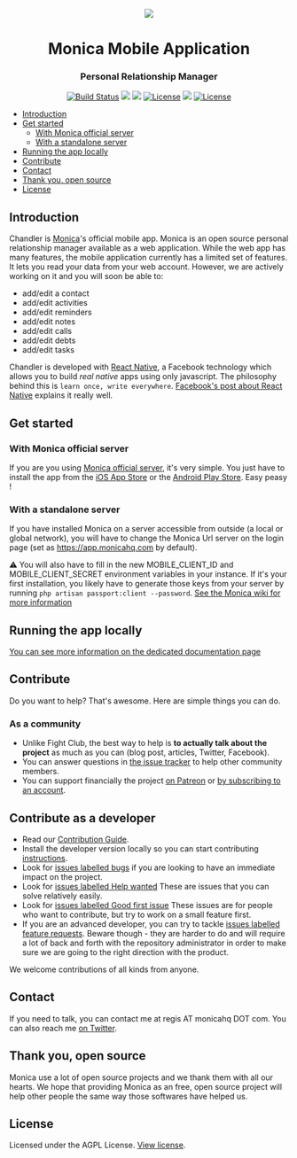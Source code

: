 <p align="center"><img src="https://user-images.githubusercontent.com/5103928/40578970-c222a396-60eb-11e8-826f-6c6d4a42419f.png"></p>
<h1 align="center">Monica Mobile Application</h1>
<h3 align="center">Personal Relationship Manager</h3>

<p align="center">
<a href="https://travis-ci.org/monicahq/chandler"><img src="https://travis-ci.org/monicahq/chandler.svg?branch=master" alt="Build Status"></a>
<a class="badge-align" href="https://www.codacy.com/app/Mokto/chandler?utm_source=github.com&amp;utm_medium=referral&amp;utm_content=monicahq/chandler&amp;utm_campaign=Badge_Grade"><img src="https://api.codacy.com/project/badge/Grade/39824871b63643c0b19ce4326d5f8c28"/></a>
<a href="https://codecov.io/gh/monicahq/chandler"><img src="https://codecov.io/gh/monicahq/chandler/branch/develop/graph/badge.svg" /></a>
<a href="https://david-dm.org/monicahq/chandler"><img src="https://david-dm.org/monicahq/chandler/status.svg" alt="License"></a>
<a href="https://greenkeeper.io/"><img src="https://badges.greenkeeper.io/monicahq/chandler.svg" /></a>
<a href="https://github.com/djaiss/monica/blob/master/LICENSE"><img src="https://img.shields.io/badge/License-AGPL-blue.svg" alt="License"></a>
</p>

* [Introduction](#introduction)
* [Get started](#get-started)
    * [With Monica official server](#with-monica-official-server)
    * [With a standalone server](#with-a-standalone-server)
* [Running the app locally](#running-the-app-locally)
* [Contribute](#contribute)
* [Contact](#contact)
* [Thank you, open source](#thank-you-open-source)
* [License](#license)

<!-- /MarkdownTOC -->


## Introduction

Chandler is [Monica](https://github.com/monicahq/monica)'s official mobile app. Monica is an open source personal relationship manager available as a web application. While the web app has many features, the mobile application currently has a limited set of features. It lets you read your data from your web account. However, we are actively working on it and you will soon be able to:

* add/edit a contact
* add/edit activities
* add/edit reminders
* add/edit notes
* add/edit calls
* add/edit debts
* add/edit tasks

Chandler is developed with [React Native](https://facebook.github.io/react-native/), a Facebook technology which allows you to build *real native* apps using only javascript. The philosophy behind this is `learn once, write everywhere`. [Facebook's post about React Native](https://code.facebook.com/posts/1014532261909640/react-native-bringing-modern-web-techniques-to-mobile/) explains it really well.

## Get started

### With Monica official server

If you are you using [Monica official server](https://app.monicahq.com), it's very simple. You just have to install the app from the [iOS App Store](https://itunes.apple.com/ca/app/monica-personal-crm/id1339447754) or the [Android Play Store](https://play.google.com/store/search?q=monica%20crm&c=apps). Easy peasy !

### With a standalone server

If you have installed Monica on a server accessible from outside (a local or global network), you will have to change the Monica Url server on the login page (set as https://app.monicahq.com by default).

:warning: You will also have to fill in the new MOBILE_CLIENT_ID and MOBILE_CLIENT_SECRET environment variables in your instance. If it's your first installation, you likely have to generate those keys from your server by running `php artisan passport:client --password`. [See the Monica wiki for more information](https://github.com/monicahq/monica/wiki/Mobile-application)

## Running the app locally

[You can see more information on the dedicated documentation page](https://github.com/monicahq/chandler/blob/develop/docs/running-the-app.md)

## Contribute

Do you want to help? That's awesome. Here are simple things you can do.

### As a community

* Unlike Fight Club, the best way to help is **to actually talk about the project** as much as you can (blog post, articles, Twitter, Facebook).
* You can answer questions in [the issue tracker](https://github.com/monicahq/chandler/issues) to help other community members.
* You can support financially the project [on Patreon](https://www.patreon.com/monicahq) or [by subscribing to an account](https://monicahq.com/pricing).

## Contribute as a developer

* Read our [Contribution Guide](https://github.com/monicahq/monica/blob/master/CONTRIBUTING.md).
* Install the developer version locally so you can start contributing [instructions](https://github.com/monicahq/chandler/blob/develop/docs/running-the-app.md).
* Look for [issues labelled bugs](https://github.com/monicahq/chandler/issues?q=is%3Aopen+is%3Aissue+label%3Abug) if you are looking to have an immediate impact on the project.
* Look for [issues labelled Help wanted](https://github.com/monicahq/chandler/issues?q=is%3Aissue+is%3Aopen+label%3A%22help+wanted%22) These are issues that you can solve relatively easily.
* Look for [issues labelled Good first issue](https://github.com/monicahq/chandler/labels/good%20first%20issue) These issues are for people who want to contribute, but try to work on a small feature first.
* If you are an advanced developer, you can try to tackle [issues labelled feature requests](https://github.com/monicahq/chandler/issues?q=is%3Aopen+is%3Aissue+label%3A%22feature+request%22). Beware though - they are harder to do and will require a lot of back and forth with the repository administrator in order to make sure we are going to the right direction with the product.

We welcome contributions of all kinds from anyone.


## Contact

If you need to talk, you can contact me at regis AT monicahq DOT com. You can also reach me [on Twitter](https://twitter.com/djaiss).

## Thank you, open source

Monica use a lot of open source projects and we thank them with all our hearts. We hope that providing Monica as an free, open source project will help other people the same way those softwares have helped us.

## License

Licensed under the AGPL License. [View license](/LICENSE).

